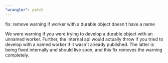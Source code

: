 ```yaml
---
"wrangler": patch
---
```


fix: remove warning if worker with a durable object doesn't have a name

We were warning if you were trying to develop a durable object with an unnamed worker. Further, the internal api would actually throw if you tried to develop with a named worker if it wasn't already published. The latter is being fixed internally and should live soon, and this fix removes the warning completely.
